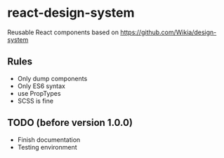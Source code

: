 # react-design-system
Reusable React components based on https://github.com/Wikia/design-system

## Rules
- Only dump components
- Only ES6 syntax
- use PropTypes
- SCSS is fine

## TODO (before version 1.0.0)
- Finish documentation
- Testing environment

